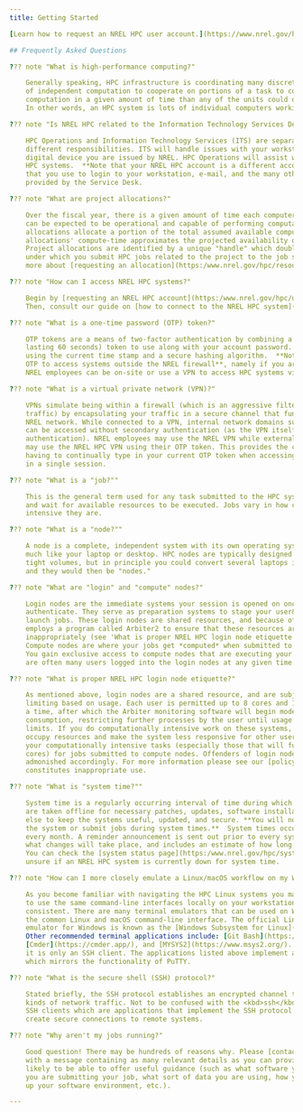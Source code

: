 ```yaml
---
title: Getting Started

[Learn how to request an NREL HPC user account.](https://www.nrel.gov/hpc/user-accounts.html)

## Frequently Asked Questions

??? note "What is high-performance computing?"

    Generally speaking, HPC infrastructure is coordinating many discrete units capable
    of independent computation to cooperate on portions of a task to complete far more
    computation in a given amount of time than any of the units could do individually.
    In other words, an HPC system is lots of individual computers working together.

??? note "Is NREL HPC related to the Information Technology Services Desk?"

    HPC Operations and Information Technology Services (ITS) are separate groups with
    different responsibilities. ITS will handle issues with your workstation or any other
    digital device you are issued by NREL. HPC Operations will assist with issues regarding
    HPC systems.  **Note that your NREL HPC account is a different account from your ITS credentials**
    that you use to login to your workstation, e-mail, and the many other IT services
    provided by the Service Desk.

??? note "What are project allocations?"

    Over the fiscal year, there is a given amount of time each computer in the HPC system(s)
    can be expected to be operational and capable of performing computation. HPC project
    allocations allocate a portion of the total assumed available computing time. The sum of all awarded project
    allocations' compute-time approximates the projected availability of the entire system.
    Project allocations are identified by a unique "handle" which doubles as a Linux account
    under which you submit HPC jobs related to the project to the job scheduler. Learn
    more about [requesting an allocation](https:/www.nrel.gov/hpc/resource-allocation-requests.html).

??? note "How can I access NREL HPC systems?"

    Begin by [requesting an NREL HPC account](https:/www.nrel.gov/hpc/user-accounts.html). 
    Then, consult our guide on [how to connect to the NREL HPC system](https:/www.nrel.gov/hpc/system-connection.html).

??? note "What is a one-time password (OTP) token?"

    OTP tokens are a means of two-factor authentication by combining a temporary (usually
    lasting 60 seconds) token to use along with your account password. Tokens are generated
    using the current time stamp and a secure hashing algorithm.  **Note that you only need an 
    OTP to access systems outside the NREL firewall**, namely if you are an external collaborator. 
    NREL employees can be on-site or use a VPN to access HPC systems via the *.hpc.nrel.gov domain.

??? note "What is a virtual private network (VPN)?"

    VPNs simulate being within a firewall (which is an aggressive filter on inbound network
    traffic) by encapsulating your traffic in a secure channel that funnels through the
    NREL network. While connected to a VPN, internal network domains such as *.hpc.nrel.gov
    can be accessed without secondary authentication (as the VPN itself counts as a secondary
    authentication). NREL employees may use the NREL VPN while external collaborators
    may use the NREL HPC VPN using their OTP token. This provides the convenience of not
    having to continually type in your current OTP token when accessing multiple systems
    in a single session.

??? note "What is a "job?""

    This is the general term used for any task submitted to the HPC systems to be queued
    and wait for available resources to be executed. Jobs vary in how computationally
    intensive they are.

??? note "What is a "node?""

    A node is a complete, independent system with its own operating system and resources,
    much like your laptop or desktop. HPC nodes are typically designed to fit snugly in
    tight volumes, but in principle you could convert several laptops into a cluster,
    and they would then be "nodes."

??? note "What are "login" and "compute" nodes?"

    Login nodes are the immediate systems your session is opened on once you successfully
    authenticate. They serve as preparation systems to stage your user&nbsp;environment and
    launch jobs. These login nodes are shared resources, and because of that the HPC team
    employs a program called Arbiter2 to ensure that these resources aren't being used
    inappropriately (see 'What is proper NREL HPC login node etiquette' for more detail).
    Compute nodes are where your jobs get *computed* when submitted to the scheduler. 
    You gain exclusive access to compute nodes that are executing your jobs, whereas there 
    are often many users logged into the login nodes at any given time.

??? note "What is proper NREL HPC login node etiquette?"

    As mentioned above, login nodes are a shared resource, and are subject to process
    limiting based on usage. Each user is permitted up to 8 cores and 100GB of RAM at
    a time, after which the Arbiter monitoring software will begin moderating resource
    consumption, restricting further processes by the user until usage is reduced to acceptable
    limits. If you do computationally intensive work on these systems, it will unfairly
    occupy resources and make the system less responsive for other users. Please reserve
    your computationally intensive tasks (especially those that will fully utilize CPU
    cores) for jobs submitted to compute nodes. Offenders of login node abuse will be
    admonished accordingly. For more information please see our [policy](https:/www.nrel.gov/hpc/inappropriate-use-policy.html) on what 
    constitutes inappropriate use.

??? note "What is "system time?""

    System time is a regularly occurring interval of time during which NREL HPC systems
    are taken offline for necessary patches, updates, software installations, and anything
    else to keep the systems useful, updated, and secure. **You will not be able to access 
    the system or submit jobs during system times.**  System times occur the first Monday 
    every month. A reminder announcement is sent out prior to every system time detailing 
    what changes will take place, and includes an estimate of how long the system time will be. 
    You can check the [system status page](https:/www.nrel.gov/hpc/system-status.html) if you are ever 
    unsure if an NREL HPC system is currently down for system time.

??? note "How can I more closely emulate a Linux/macOS workflow on my Windows workstation?"

    As you become familiar with navigating the HPC Linux systems you may come to prefer
    to use the same command-line interfaces locally on your workstation to keep your workflow
    consistent. There are many terminal emulators that can be used on Windows which provide
    the common Linux and macOS command-line interface. The official Linux command-line
    emulator for Windows is known as the [Windows Subsystem for Linux](https://docs.microsoft.com/en-us/windows/wsl/install-win10). 
    Other recommended terminal applications include: [Git Bash](https://git-scm.com/downloads), [Git for WIndows](https://gitforwindows.org/), 
    [Cmder](https://cmder.app/), and [MYSYS2](https://www.msys2.org/). Note that PuTTY is not a terminal emulator, 
    it is only an SSH client. The applications listed above implement an <kbd>ssh</kbd> command, 
    which mirrors the functionality of PuTTY.

??? note "What is the secure shell (SSH) protocol?"

    Stated briefly, the SSH protocol establishes an encrypted channel to share various
    kinds of network traffic. Not to be confused with the <kbd>ssh</kbd> terminal command or 
    SSH clients which are applications that implement the SSH protocol in software to 
    create secure connections to remote systems.

??? note "Why aren't my jobs running?"

    Good question! There may be hundreds of reasons why. Please [contact HPC support](https:/www.nrel.gov/hpc/contact-us.html)
    with a message containing as many relevant details as you can provide so we are more
    likely to be able to offer useful guidance (such as what software you're using, how
    you are submitting your job, what sort of data you are using, how you are setting
    up your software environment, etc.).

---
```

